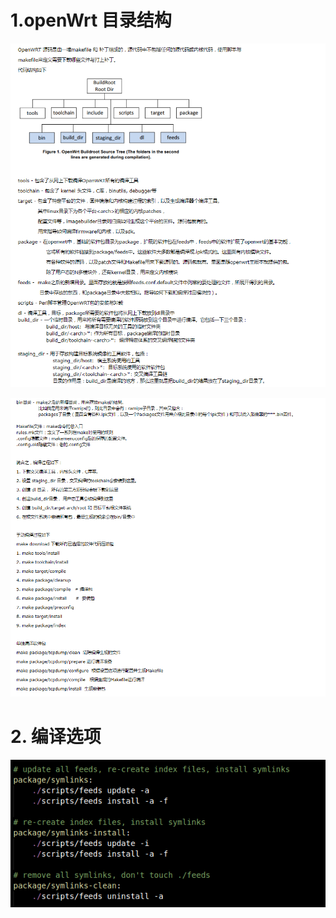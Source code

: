 # 1.openWrt 目录结构

![123](../resourse/1.png)

![123](../resourse/2.png)

# 2. 编译选项

![123](../resourse/3.png)